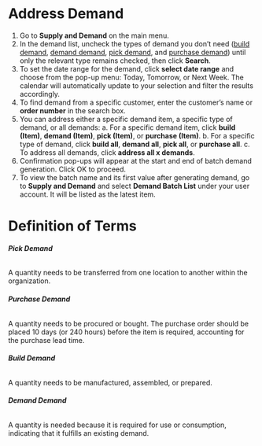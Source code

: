 # Address Demand

1. Go to **Supply and Demand** on the main menu.
2. In the demand list, uncheck the types of demand you don’t need ([build demand](#build-demand), [demand demand](#demand-demand), [pick demand](#pick-demand), and [purchase demand](#purchase-demand)) until only the relevant type remains checked, then click **Search**. 
3. To set the date range for the demand, click **select date range** and choose from the pop-up menu: Today, Tomorrow, or Next Week. The calendar will automatically update to your selection and filter the results accordingly.
4. To find demand from a specific customer, enter the customer’s name or **order number** in the search box.
5. You can address either a specific demand item, a specific type of demand, or all demands:
	a. For a specific demand item, click **build (Item)**, **demand (Item)**, **pick (Item)**, or **purchase (Item)**.
	b. For a specific type of demand, click **build all**, **demand all**, **pick all**, or **purchase all**.
	c. To address all demands, click **address all x demands**.
6. Confirmation pop-ups will appear at the start and end of batch demand generation. Click OK to proceed.
7. To view the batch name and its first value after generating demand, go to **Supply and Demand** and select **Demand Batch List** under your user account. It will be listed as the latest item.

# Definition of Terms

###### **Pick Demand**  
A quantity needs to be transferred from one location to another within the organization.

###### **Purchase Demand**  
A quantity needs to be procured or bought. The purchase order should be placed 10 days (or 240 hours) before the item is required, accounting for the purchase lead time.

###### **Build Demand**  
A quantity needs to be manufactured, assembled, or prepared.
###### **Demand Demand**  
A quantity is needed because it is required for use or consumption, indicating that it fulfills an existing demand.